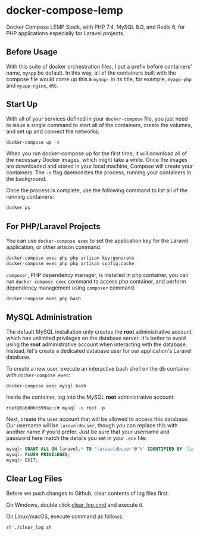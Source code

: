 # docker-compose-lemp

Docker Compose LEMP Stack, with PHP 7.4, MySQL 8.0, and Redis 6, for PHP applications especially for Laravel projects.

## Before Usage

With this suite of docker orchestration files, I put a prefix before containers' name, `myapp` be default. In this way, all of the containers built with the compose file would come up this a `myapp-` in its title, for example, `myapp-php` and `myapp-nginx`, etc.

## Start Up

With all of your services defined in your `docker-compose` file, you just need to issue a single command to start all of the containers, create the volumes, and set up and connect the networks:

```sh
docker-compose up -d
```

When you run docker-compose up for the first time, it will download all of the necessary Docker images, which might take a while. Once the images are downloaded and stored in your local machine, Compose will create your containers. The `-d` flag daemonizes the process, running your containers in the background.

Once the process is complete, use the following command to list all of the running containers:

```sh
docker ps
```

## For PHP/Laravel Projects

You can use `docker-compose exec` to set the application key for the Laravel application, or other artison command.

```sh
docker-compose exec php php artisan key:generate
docker-compose exec php php artisan config:cache
```

`composer`, PHP dependency manager, is installed in php container, you can run `docker-compose exec` command to access php container, and perform dependency management using `composer` command.

```sh
docker-compose exec php bash
```

## MySQL Administration

The default MySQL installation only creates the **root** administrative account, which has unlimited privileges on the database server. It's better to avoid using the **root** administrative account when interacting with the database. Instead, let's create a dedicated database user for our application's Laravel database.

To create a new user, execute an interactive bash shell on the db container with `docker-compose exec`:

```sh
docker-compose exec mysql bash
```

Inside the container, log into the MySQL **root** administrative account:

    root@3abd08c699aa:/# mysql -u root -p

Next, create the user account that will be allowed to access this database. Our username will be `laraveldbuser`, though you can replace this with another name if you'd prefer. Just be sure that your username and password here match the details you set in your `.env` file:

```sql
mysql> GRANT ALL ON laravel.* TO 'laraveldbuser'@'%' IDENTIFIED BY 'laravel_db_password';
mysql> FLUSH PRIVILEGES;
mysql> EXIT;
```

## Clear Log Files

Before we push changes to Github, clear contents of log files first.

On Windows, double click [clear_log.cmd](./clear_log.cmd) and execute it.

On Linux/macOS, execute command as follows:

```sh
sh ./clear_log.sh
```
